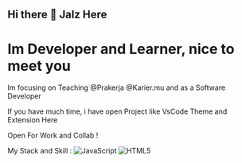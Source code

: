 ## Hi there 👋 Jalz Here

# Im Developer and Learner, nice to meet you

Im focusing on Teaching @Prakerja @Karier.mu and as a Software Developer

If you have much time, i have open Project like VsCode Theme and Extension Here

Open For Work and Collab !

My Stack and Skill :
![JavaScript](https://img.shields.io/badge/javascript-%23323330.svg?style=for-the-badge&logo=javascript&logoColor=%23F7DF1E)
![HTML5](https://img.shields.io/badge/html5-%23E34F26.svg?style=for-the-badge&logo=html5&logoColor=white)




